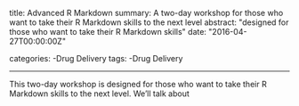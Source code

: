 title: Advanced R Markdown
summary: A two-day workshop for those who want to take their R Markdown skills to the next level 
abstract: "designed for those who want to take their R Markdown skills"
date: "2016-04-27T00:00:00Z"

categories:
-Drug Delivery
tags:
-Drug Delivery

---

This two-day workshop is designed for those who want to take their R Markdown skills to the next level. We’ll talk about 
